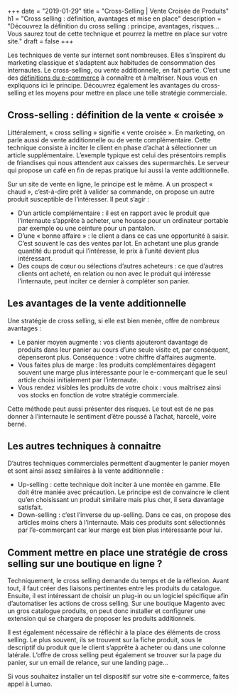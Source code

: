 +++
date = "2019-01-29"
title = "Cross-Selling | Vente Croisée de Produits"
h1 = "Cross selling : définition, avantages et mise en place"
description = "Découvrez la définition du cross selling : principe, avantages, risques… Vous saurez tout de cette technique et pourrez la mettre en place sur votre site."
draft = false
+++

Les techniques de vente sur internet sont nombreuses. Elles s’inspirent du marketing classique et s’adaptent aux habitudes de consommation des internautes. Le cross-selling, ou vente additionnelle, en fait partie. C’est une des [définitions du e-commerce](/ecommerce/definition/) à connaître et à maîtriser. Nous vous en expliquons ici le principe. Découvrez également les avantages du cross-selling et les moyens pour mettre en place une telle stratégie commerciale.

## Cross-selling : définition de la vente « croisée »

Littéralement, « cross selling » signifie « vente croisée ». En marketing, on parle aussi de vente additionnelle ou de vente complémentaire. Cette technique consiste à inciter le client en phase d’achat à sélectionner un article supplémentaire. L’exemple typique est celui des présentoirs remplis de friandises qui nous attendent aux caisses des supermarchés. Le serveur qui propose un café en fin de repas pratique lui aussi la vente additionnelle.

Sur un site de vente en ligne, le principe est le même. A un prospect « chaud », c’est-à-dire prêt à valider sa commande, on propose un autre produit susceptible de l’intéresser. Il peut s’agir :

-	D’un article complémentaire : il est en rapport avec le produit que l’internaute s’apprête à acheter, une housse pour un ordinateur portable par exemple ou une ceinture pour un pantalon.
-	D’une « bonne affaire » : le client a dans ce cas une opportunité à saisir. C’est souvent le cas des ventes par lot. En achetant une plus grande quantité du produit qui l’intéresse, le prix à l’unité devient plus intéressant.
-	Des coups de cœur ou sélections d’autres acheteurs : ce que d’autres clients ont acheté, en relation ou non avec le produit qui intéresse l’internaute, peut inciter ce dernier à compléter son panier.

## Les avantages de la vente additionnelle

Une stratégie de cross selling, si elle est bien menée, offre de nombreux avantages :

-	Le panier moyen augmente : vos clients ajouteront davantage de produits dans leur panier au cours d’une seule visite et, par conséquent, dépenseront plus. Conséquence : votre chiffre d’affaires augmente.
-	Vous faites plus de marge : les produits complémentaires dégagent souvent une marge plus intéressante pour le e-commerçant que le seul article choisi initialement par l’internaute.
-	Vous rendez visibles les produits de votre choix : vous maîtrisez ainsi vos stocks en fonction de votre stratégie commerciale.

Cette méthode peut aussi présenter des risques. Le tout est de ne pas donner à l’internaute le sentiment d’être poussé à l’achat, harcelé, voire berné.

## Les autres techniques à connaitre

D’autres techniques commerciales permettent d’augmenter le panier moyen et sont ainsi assez similaires à la vente additionnelle :

-	Up-selling : cette technique doit inciter à une montée en gamme. Elle doit être maniée avec précaution. Le principe est de convaincre le client qu’en choisissant un produit similaire mais plus cher, il sera davantage satisfait. 
-	Down-selling : c’est l’inverse du up-selling. Dans ce cas, on propose des articles moins chers à l’internaute. Mais ces produits sont sélectionnés par l’e-commerçant car leur marge est bien plus intéressante pour lui.

## Comment mettre en place une stratégie de cross selling sur une boutique en ligne ?

Techniquement, le cross selling demande du temps et de la réflexion. Avant tout, il faut créer des liaisons pertinentes entre les produits du catalogue. Ensuite, il est intéressant de choisir un plug-in ou un logiciel spécifique afin d’automatiser les actions de cross selling. Sur une boutique Magento avec un gros catalogue produits, on peut donc installer et configurer une extension qui se chargera de proposer les produits additionnels.

Il est également nécessaire de réfléchir à la place des éléments de cross selling. Le plus souvent, ils se trouvent sur la fiche produit, sous le descriptif du produit que le client s’apprête à acheter ou dans une colonne latérale. L’offre de cross selling peut également se trouver sur la page du panier, sur un email de relance, sur une landing page…

Si vous souhaitez installer un tel dispositif sur votre site e-commerce, faites appel à Lumao.
